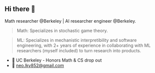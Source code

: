 ## Hi there 👋

Math researcher @Berkeley | AI researcher engineer @Berkeley.

> Math: Specializes in stochastic game theory.

> ML: Specializes in mechanistic interpretibility and software engineering, with 2+ years of experience in collaborating with ML researchers (myself included) to turn research into products.

- 🌱 UC Berkeley - Honors Math & CS drop out
- 📧 <neo.lky852@gmail.com>
